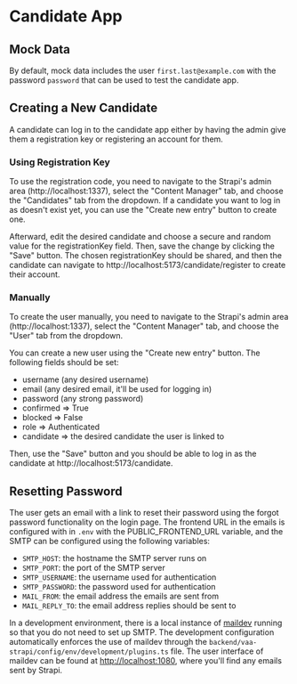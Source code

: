 # Candidate App

## Mock Data
By default, mock data includes the user `first.last@example.com` with the password `password` that can be used to test the candidate app.

## Creating a New Candidate
A candidate can log in to the candidate app either by having the admin give them a registration key or registering an account for them.

### Using Registration Key
To use the registration code, you need to navigate to the Strapi's admin area (http://localhost:1337), select the "Content Manager" tab, and choose the "Candidates" tab from the dropdown. If a candidate you want to log in as doesn't exist yet, you can use the "Create new entry" button to create one.

Afterward, edit the desired candidate and choose a secure and random value for the registrationKey field. Then, save the change by clicking the "Save" button. The chosen registrationKey should be shared, and then the candidate can navigate to http://localhost:5173/candidate/register to create their account.

### Manually
To create the user manually, you need to navigate to the Strapi's admin area (http://localhost:1337), select the "Content Manager" tab, and choose the "User" tab from the dropdown. 

You can create a new user using the "Create new entry" button. The following fields should be set:
- username (any desired username)
- email (any desired email, it'll be used for logging in)
- password (any strong password)
- confirmed => True
- blocked => False
- role => Authenticated
- candidate => the desired candidate the user is linked to

Then, use the "Save" button and you should be able to log in as the candidate at http://localhost:5173/candidate.

## Resetting Password
The user gets an email with a link to reset their password using the forgot password functionality on the login page. The frontend URL in the emails is configured with in `.env` with the PUBLIC_FRONTEND_URL variable, and the SMTP can be configured using the following variables:
- `SMTP_HOST`: the hostname the SMTP server runs on
- `SMTP_PORT`: the port of the SMTP server
- `SMTP_USERNAME`: the username used for authentication
- `SMTP_PASSWORD`: the password used for authentication
- `MAIL_FROM`: the email address the emails are sent from
- `MAIL_REPLY_TO`: the email address replies should be sent to

In a development environment, there is a local instance of [maildev](https://github.com/maildev/maildev) running so that you do not need to set up SMTP. The development configuration automatically enforces the use of maildev through the `backend/vaa-strapi/config/env/development/plugins.ts` file. The user interface of maildev can be found at [http://localhost:1080](http://localhost:1080), where you'll find any emails sent by Strapi.
